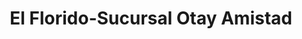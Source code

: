 ---
title: "El Florido-Sucursal Otay Amistad"
url: /tijuana/el-florido-sucursal-otay-amistad/
shop: Lebensmittel
---